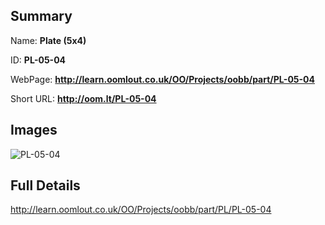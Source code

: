 

## Summary
 
Name: __Plate (5x4)__

ID: __PL-05-04__

WebPage: __http://learn.oomlout.co.uk/OO/Projects/oobb/part/PL-05-04__

Short URL: __http://oom.lt/PL-05-04__


## Images
![PL-05-04](http://oomlout.com/oomlout-OOBB/part/PL/PL-05-04/OOBB-PL-05-04_420.png)




## Full Details

 http://learn.oomlout.co.uk/OO/Projects/oobb/part/PL/PL-05-04

